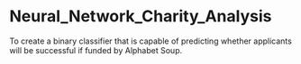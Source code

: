 # Neural_Network_Charity_Analysis
To create a binary classifier that is capable of predicting whether applicants will be successful if funded by Alphabet Soup.

